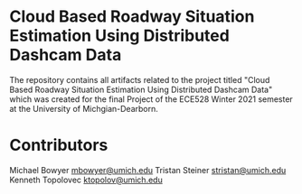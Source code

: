 # Cloud Based Roadway Situation Estimation Using Distributed Dashcam Data
The repository contains all artifacts related to the project titled "Cloud Based Roadway Situation Estimation Using Distributed Dashcam Data" which was created for the final Project of the ECE528 Winter 2021 semester at the University of Michgian-Dearborn.

# Contributors
Michael Bowyer <mbowyer@umich.edu>
Tristan Steiner <stristan@umich.edu>
Kenneth Topolovec <ktopolov@umich.edu>
